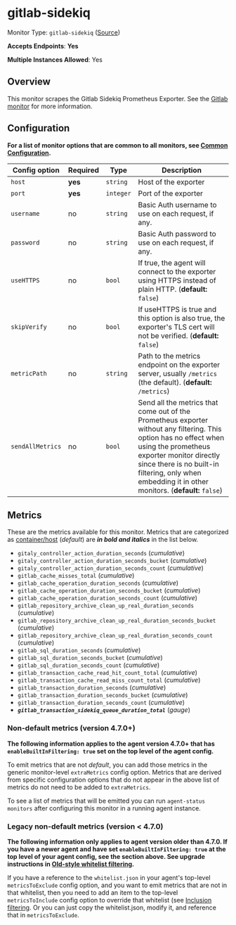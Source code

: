 <!--- GENERATED BY gomplate from scripts/docs/monitor-page.md.tmpl --->

# gitlab-sidekiq

Monitor Type: `gitlab-sidekiq` ([Source](https://github.com/signalfx/signalfx-agent/tree/master/internal/monitors/gitlab))

**Accepts Endpoints**: **Yes**

**Multiple Instances Allowed**: Yes

## Overview

This monitor scrapes the Gitlab Sidekiq Prometheus Exporter.  See the [Gitlab monitor](gitlab.md) for more information.


## Configuration

**For a list of monitor options that are common to all monitors, see [Common
Configuration](../monitor-config.md#common-configuration).**


| Config option | Required | Type | Description |
| --- | --- | --- | --- |
| `host` | **yes** | `string` | Host of the exporter |
| `port` | **yes** | `integer` | Port of the exporter |
| `username` | no | `string` | Basic Auth username to use on each request, if any. |
| `password` | no | `string` | Basic Auth password to use on each request, if any. |
| `useHTTPS` | no | `bool` | If true, the agent will connect to the exporter using HTTPS instead of plain HTTP. (**default:** `false`) |
| `skipVerify` | no | `bool` | If useHTTPS is true and this option is also true, the exporter's TLS cert will not be verified. (**default:** `false`) |
| `metricPath` | no | `string` | Path to the metrics endpoint on the exporter server, usually `/metrics` (the default). (**default:** `/metrics`) |
| `sendAllMetrics` | no | `bool` | Send all the metrics that come out of the Prometheus exporter without any filtering.  This option has no effect when using the prometheus exporter monitor directly since there is no built-in filtering, only when embedding it in other monitors. (**default:** `false`) |


## Metrics

These are the metrics available for this monitor.
Metrics that are categorized as
[container/host](https://docs.signalfx.com/en/latest/admin-guide/usage.html#about-custom-bundled-and-high-resolution-metrics)
(*default*) are ***in bold and italics*** in the list below.


 - `gitaly_controller_action_duration_seconds` (*cumulative*)<br>
 - `gitaly_controller_action_duration_seconds_bucket` (*cumulative*)<br>
 - `gitaly_controller_action_duration_seconds_count` (*cumulative*)<br>
 - `gitlab_cache_misses_total` (*cumulative*)<br>
 - `gitlab_cache_operation_duration_seconds` (*cumulative*)<br>
 - `gitlab_cache_operation_duration_seconds_bucket` (*cumulative*)<br>
 - `gitlab_cache_operation_duration_seconds_count` (*cumulative*)<br>
 - `gitlab_repository_archive_clean_up_real_duration_seconds` (*cumulative*)<br>
 - `gitlab_repository_archive_clean_up_real_duration_seconds_bucket` (*cumulative*)<br>
 - `gitlab_repository_archive_clean_up_real_duration_seconds_count` (*cumulative*)<br>
 - `gitlab_sql_duration_seconds` (*cumulative*)<br>
 - `gitlab_sql_duration_seconds_bucket` (*cumulative*)<br>
 - `gitlab_sql_duration_seconds_count` (*cumulative*)<br>
 - `gitlab_transaction_cache_read_hit_count_total` (*cumulative*)<br>
 - `gitlab_transaction_cache_read_miss_count_total` (*cumulative*)<br>
 - `gitlab_transaction_duration_seconds` (*cumulative*)<br>
 - `gitlab_transaction_duration_seconds_bucket` (*cumulative*)<br>
 - `gitlab_transaction_duration_seconds_count` (*cumulative*)<br>
 - ***`gitlab_transaction_sidekiq_queue_duration_total`*** (*gauge*)<br>

### Non-default metrics (version 4.7.0+)

**The following information applies to the agent version 4.7.0+ that has
`enableBuiltInFiltering: true` set on the top level of the agent config.**

To emit metrics that are not _default_, you can add those metrics in the
generic monitor-level `extraMetrics` config option.  Metrics that are derived
from specific configuration options that do not appear in the above list of
metrics do not need to be added to `extraMetrics`.

To see a list of metrics that will be emitted you can run `agent-status
monitors` after configuring this monitor in a running agent instance.

### Legacy non-default metrics (version < 4.7.0)

**The following information only applies to agent version older than 4.7.0. If
you have a newer agent and have set `enableBuiltInFiltering: true` at the top
level of your agent config, see the section above. See upgrade instructions in
[Old-style whitelist filtering](../legacy-filtering.md#old-style-whitelist-filtering).**

If you have a reference to the `whitelist.json` in your agent's top-level
`metricsToExclude` config option, and you want to emit metrics that are not in
that whitelist, then you need to add an item to the top-level
`metricsToInclude` config option to override that whitelist (see [Inclusion
filtering](../legacy-filtering.md#inclusion-filtering).  Or you can just
copy the whitelist.json, modify it, and reference that in `metricsToExclude`.



